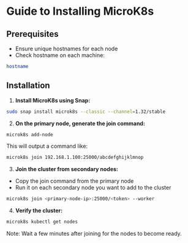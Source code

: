 # Guide to Installing MicroK8s

## Prerequisites

- Ensure unique hostnames for each node
- Check hostname on each machine:

```bash
hostname
```

## Installation

1. **Install MicroK8s using Snap:**

```bash
sudo snap install microk8s --classic --channel=1.32/stable
```

2. **On the primary node, generate the join command:**

```bash
microk8s add-node
```

This will output a command like:

```bash
microk8s join 192.168.1.100:25000/abcdefghijklmnop
```

3. **Join the cluster from secondary nodes:**

- Copy the join command from the primary node
- Run it on each secondary node you want to add to the cluster

```bash
microk8s join <primary-node-ip>:25000/<token> --worker
```

4. **Verify the cluster:**

```bash
microk8s kubectl get nodes
```

Note: Wait a few minutes after joining for the nodes to become ready.
